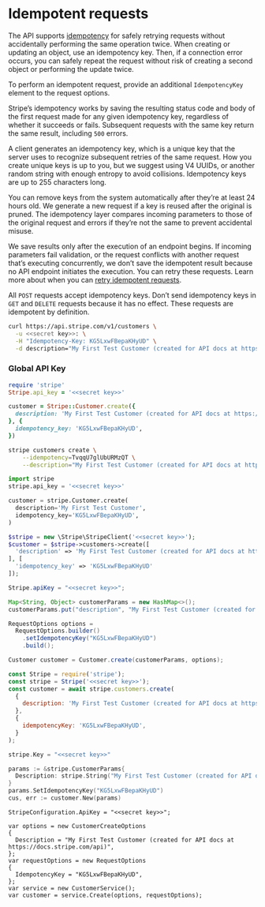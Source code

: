 # Idempotent requests

The API supports [idempotency](https://en.wikipedia.org/wiki/Idempotence) for safely retrying requests without accidentally performing the same operation twice. When creating or updating an object, use an idempotency key. Then, if a connection error occurs, you can safely repeat the request without risk of creating a second object or performing the update twice.

To perform an idempotent request, provide an additional `IdempotencyKey` element to the request options.

Stripe’s idempotency works by saving the resulting status code and body of the first request made for any given idempotency key, regardless of whether it succeeds or fails. Subsequent requests with the same key return the same result, including `500` errors.

A client generates an idempotency key, which is a unique key that the server uses to recognize subsequent retries of the same request. How you create unique keys is up to you, but we suggest using V4 UUIDs, or another random string with enough entropy to avoid collisions. Idempotency keys are up to 255 characters long.

You can remove keys from the system automatically after they’re at least 24 hours old. We generate a new request if a key is reused after the original is pruned. The idempotency layer compares incoming parameters to those of the original request and errors if they’re not the same to prevent accidental misuse.

We save results only after the execution of an endpoint begins. If incoming parameters fail validation, or the request conflicts with another request that’s executing concurrently, we don’t save the idempotent result because no API endpoint initiates the execution. You can retry these requests. Learn more about when you can [retry idempotent requests](https://docs.stripe.com/error-low-level.md#idempotency).

All `POST` requests accept idempotency keys. Don’t send idempotency keys in `GET` and `DELETE` requests because it has no effect. These requests are idempotent by definition.

```sh
curl https://api.stripe.com/v1/customers \
  -u <<secret key>>: \
  -H "Idempotency-Key: KG5LxwFBepaKHyUD" \
  -d description="My First Test Customer (created for API docs at https://docs.stripe.com/api)"
```

### Global API Key

```ruby
require 'stripe'
Stripe.api_key = '<<secret key>>'

customer = Stripe::Customer.create({
  description: 'My First Test Customer (created for API docs at https://docs.stripe.com/api)',
}, {
  idempotency_key: 'KG5LxwFBepaKHyUD',
})
```

```sh
stripe customers create \
    --idempotency=TvqqU7glUbURMzQT \
    --description="My First Test Customer (created for API docs at https://docs.stripe.com/api)" \
```

```python
import stripe
stripe.api_key = '<<secret key>>'

customer = stripe.Customer.create(
  description='My First Test Customer',
  idempotency_key='KG5LxwFBepaKHyUD',
)
```

```php
$stripe = new \Stripe\StripeClient('<<secret key>>');
$customer = $stripe->customers->create([
  'description' => 'My First Test Customer (created for API docs at https://docs.stripe.com/api)',
], [
  'idempotency_key' => 'KG5LxwFBepaKHyUD'
]);
```

```java
Stripe.apiKey = "<<secret key>>";

Map<String, Object> customerParams = new HashMap<>();
customerParams.put("description", "My First Test Customer (created for API docs at https://docs.stripe.com/api)");

RequestOptions options =
  RequestOptions.builder()
    .setIdempotencyKey("KG5LxwFBepaKHyUD")
    .build();

Customer customer = Customer.create(customerParams, options);
```

```javascript
const Stripe = require('stripe');
const stripe = Stripe('<<secret key>>');
const customer = await stripe.customers.create(
  {
    description: 'My First Test Customer (created for API docs at https://docs.stripe.com/api)',
  },
  {
    idempotencyKey: 'KG5LxwFBepaKHyUD',
  }
);
```

```go
stripe.Key = "<<secret key>>"

params := &stripe.CustomerParams{
  Description: stripe.String("My First Test Customer (created for API docs at https://docs.stripe.com/api)"),
}
params.SetIdempotencyKey("KG5LxwFBepaKHyUD")
cus, err := customer.New(params)
```

```dotnet
StripeConfiguration.ApiKey = "<<secret key>>";

var options = new CustomerCreateOptions
{
  Description = "My First Test Customer (created for API docs at https://docs.stripe.com/api)",
};
var requestOptions = new RequestOptions
{
  IdempotencyKey = "KG5LxwFBepaKHyUD",
};
var service = new CustomerService();
var customer = service.Create(options, requestOptions);
```